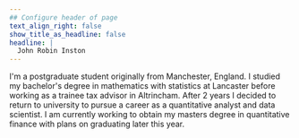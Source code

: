 ```yaml
---
## Configure header of page
text_align_right: false
show_title_as_headline: false
headline: |
  John Robin Inston
---
```


I'm a postgraduate student originally from Manchester, England.  I studied my bachelor's degree in mathematics with statistics at Lancaster before working as a trainee tax advisor in Altrincham.  After 2 years I decided to return to university to pursue a career as a quantitative analyst and data scientist.  I am currently working to obtain my masters degree in quantitative finance with plans on graduating later this year.


